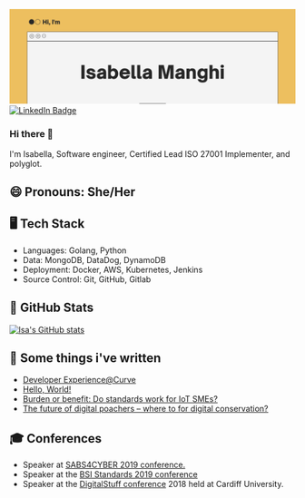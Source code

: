 ![Isabella's GitHub Banner](./assets/banner.png)
[![LinkedIn Badge](https://img.shields.io/badge/LinkedIn-Profile-informational?style=flat&logo=linkedin&logoColor=white&color=0D76A8)](https://www.linkedin.com/in/aisabellam/)

### Hi there 👋

I'm Isabella, Software engineer, Certified Lead ISO 27001 Implementer, and polyglot.

## 😄 Pronouns: She/Her

## 🖥️ Tech Stack

- Languages: Golang, Python
- Data: MongoDB, DataDog, DynamoDB
- Deployment: Docker, AWS, Kubernetes, Jenkins
- Source Control: Git, GitHub, Gitlab

## 🧮 GitHub Stats

[![Isa's GitHub stats](https://github-readme-stats.vercel.app/api?username=isa-manghi&show_icons=true&theme=dracula)](https://github.com/isa-manghi/github-readme-stats) 

## 📝 Some things i've written

- [Developer Experience@Curve](https://www.curve.com/blog/developer-experience-at-curve/)
- [Hello, World!](https://www.curve.com/blog/hello-world/)
- [Burden or benefit: Do standards work for IoT SMEs?](https://papers.ssrn.com/sol3/papers.cfm?abstract_id=3454591)
- [The future of digital poachers – where to for digital conservation?](https://blogs.ucl.ac.uk/steapp/2019/07/29/the-future-of-digital-poachers-where-to-for-digital-conservation/)

## 🎓 Conferences

- Speaker at [SABS4CYBER 2019 conference.](https://www.cybsafe.com/community/blog/what-we-learned-at-sabs4cyber-2019-part-2-of-2/)
- Speaker at the [BSI Standards 2019 conference](https://www.ucl.ac.uk/steapp/news/2019/apr/ucl-steapp-representatives-discussed-next-steps-iot-standards-bsi-standards-conference)
- Speaker at the [DigitalStuff conference](https://twitter.com/TheDigitalStuff/status/1007248905807986688?s=20) 2018 held at Cardiff University.



<!--
**isa-manghi/isa-manghi** is a ✨ _special_ ✨ repository because its `README.md` (this file) appears on your GitHub profile.
[![website](./img/linkedin-light.svg)](https://linkedin.com/in/aisabellam#gh-light-mode-only)
[![website](./img/linkedin-dark.svg)](https://linkedin.com/in/aisabellam#gh-dark-mode-only)
&nbsp;&nbsp;

Here are some ideas to get you started:

- 🔭 I’m currently working on ...
- 🌱 I’m currently learning ...
- 👯 I’m looking to collaborate on ...
- 🤔 I’m looking for help with ...
- 💬 Ask me about ...
- 📫 How to reach me: ...
- 😄 Pronouns: ...
- ⚡ Fun fact: ...
-->
